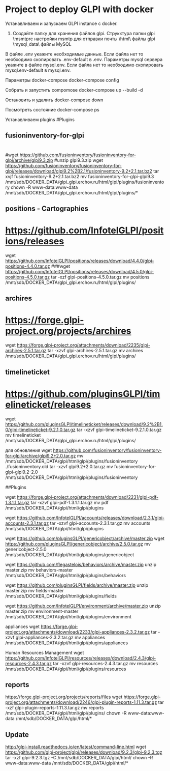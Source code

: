 # Project to deploy GLPI with docker

Устанавливаем и запускаем GLPI instance с docker.

1. Создайте папку для хранения файлов glpi.
Струкктура папки
glpi
   \msmtprc      настройки msmtp для отправки почты
   \html\        файлы glpi
   \mysql_data\  файлы MySQL

В файле .env укажите необходимые данные. Если файла нет то необходимо скопировать .env-default в .env.
Параметры mysql сервера укажите в файле mysql.env. Если файла нет то необходимо скопировать mysql.env-default в mysql.env.

Параметры docker-compose
docker-compose config

Собрать и запустить compomose
docker-compose up --build -d

Остановить и удалить 
docker-compose down

Посмотреть состояние
docker-compose ps


Устанавливаем plugins
#Plugins

## fusioninventory-for-glpi 
# 
#wget https://github.com/fusioninventory/fusioninventory-for-glpi/archive/glpi9.3.zip
#unzip glpi9.3.zip
wget https://github.com/fusioninventory/fusioninventory-for-glpi/releases/download/glpi9.2%2B2.1/fusioninventory-9.2+2.1.tar.bz2
tar xvjf fusioninventory-9.2+2.1.tar.bz2
mv fusioninventory-for-glpi-glpi9.3 /mnt/sdb/DOCKER_DATA/glpi_glpi.erchov.ru/html/glpi/plugins/fusioninventory
chown -R www-data:www-data /mnt/sdb/DOCKER_DATA/glpi_glpi.erchov.ru/html/glpi/plugins/*

## positions - Cartographies
# https://github.com/InfotelGLPI/positions/releases
wget https://github.com/InfotelGLPI/positions/releases/download/4.4.0/glpi-positions-4.4.0.tar.gz
###wget https://github.com/InfotelGLPI/positions/releases/download/4.5.0/glpi-positions-4.5.0.tar.gz
tar -xzf glpi-positions-4.5.0.tar.gz
mv positions /mnt/sdb/DOCKER_DATA/glpi_glpi.erchov.ru/html/glpi/plugins/

## archires
# https://forge.glpi-project.org/projects/archires
wget https://forge.glpi-project.org/attachments/download/2235/glpi-archires-2.5.1.tar.gz
tar -xzvf glpi-archires-2.5.1.tar.gz
mv archires /mnt/sdb/DOCKER_DATA/glpi_glpi.erchov.ru/html/glpi/plugins/

## timelineticket
# https://github.com/pluginsGLPI/timelineticket/releases
wget https://github.com/pluginsGLPI/timelineticket/releases/download/9.2%2B1.0/glpi-timelineticket-9.2.1.0.tar.gz
tar -xzvf glpi-timelineticket-9.2.1.0.tar.gz
mv timelineticket /mnt/sdb/DOCKER_DATA/glpi_glpi.erchov.ru/html/glpi/plugins/











для обновления
wget https://github.com/fusioninventory/fusioninventory-for-glpi/archive/glpi9.2+2.0.tar.gz
mv /mnt/sdb/DOCKER_DATA/glpi/html/glpi/plugins/fusioninventory ./fusioninventory.old
tar -xzvf glpi9.2+2.0.tar.gz
mv fusioninventory-for-glpi-glpi9.2-2.0 /mnt/sdb/DOCKER_DATA/glpi/html/glpi/plugins/fusioninventory

##Plugins


wget https://forge.glpi-project.org/attachments/download/2231/glpi-pdf-1.3.1.1.tar.gz
tar -xzvf glpi-pdf-1.3.1.1.tar.gz
mv pdf /mnt/sdb/DOCKER_DATA/glpi/html/glpi/plugins

wget https://github.com/InfotelGLPI/accounts/releases/download/2.3.1/glpi-accounts-2.3.1.tar.gz
tar -xzvf glpi-accounts-2.3.1.tar.gz
mv accounts /mnt/sdb/DOCKER_DATA/glpi/html/glpi/plugins

wget https://github.com/pluginsGLPI/genericobject/archive/master.zip
wget https://github.com/pluginsGLPI/genericobject/archive/2.5.0.tar.gz
mv genericobject-2.5.0 /mnt/sdb/DOCKER_DATA/glpi/html/glpi/plugins/genericobject

wget https://github.com/flegastelois/behaviors/archive/master.zip
unzip master.zip
mv behaviors-master /mnt/sdb/DOCKER_DATA/glpi/html/glpi/plugins/behaviors

wget https://github.com/pluginsGLPI/fields/archive/master.zip
unzip master.zip
mv fields-master /mnt/sdb/DOCKER_DATA/glpi/html/glpi/plugins/fields

wget https://github.com/InfotelGLPI/environment/archive/master.zip
unzip master.zip
mv environment-master /mnt/sdb/DOCKER_DATA/glpi/html/glpi/plugins/environment

appliances
wget https://forge.glpi-project.org/attachments/download/2233/glpi-appliances-2.3.2.tar.gz
tar -xzvf glpi-appliances-2.3.2.tar.gz
mv appliances /mnt/sdb/DOCKER_DATA/glpi/html/glpi/plugins/appliances

Human Resources Management
wget https://github.com/InfotelGLPI/resources/releases/download/2.4.3/glpi-resources-2.4.3.tar.gz
tar -xzvf glpi-resources-2.4.3.tar.gz
mv resources /mnt/sdb/DOCKER_DATA/glpi/html/glpi/plugins/resources

## reports
https://forge.glpi-project.org/projects/reports/files
wget https://forge.glpi-project.org/attachments/download/2246/glpi-plugin-reports-1.11.3.tar.gz
tar -xzf glpi-plugin-reports-1.11.3.tar.gz
mv reports /mnt/sdb/DOCKER_DATA/glpi/html/glpi/plugins/
chown -R www-data:www-data /mnt/sdb/DOCKER_DATA/glpi/html/*


## Update
http://glpi-install.readthedocs.io/en/latest/command-line.html
wget https://github.com/glpi-project/glpi/releases/download/9.2.3/glpi-9.2.3.tgz
tar -xzf glpi-9.2.3.tgz -C /mnt/sdb/DOCKER_DATA/glpi/html/
chown -R www-data:www-data /mnt/sdb/DOCKER_DATA/glpi/html/*

